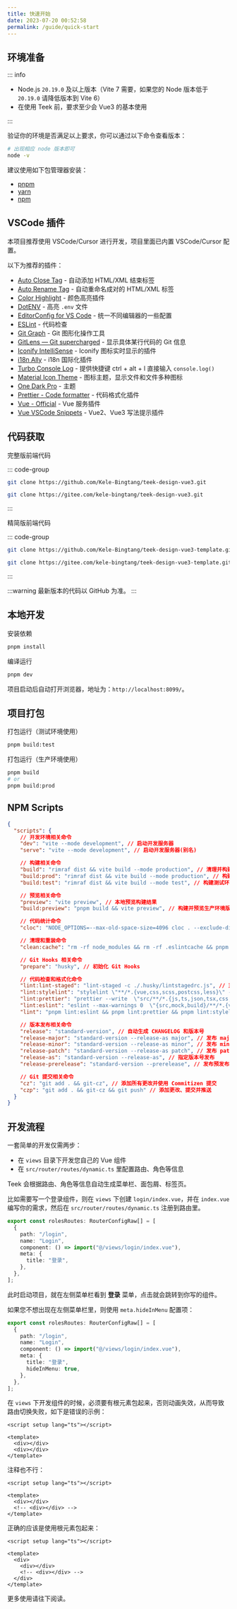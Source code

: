 ```yaml
---
title: 快速开始
date: 2023-07-20 00:52:58
permalink: /guide/quick-start
---
```


## 环境准备

::: info

- Node.js `20.19.0` 及以上版本（Vite 7 需要，如果您的 Node 版本低于 `20.19.0` 请降低版本到 Vite 6）
- 在使用 Teek 前，要求至少会 Vue3 的基本使用

:::

验证你的环境是否满足以上要求，你可以通过以下命令查看版本：

```sh
# 出现相应 node 版本即可
node -v
```

建议使用如下包管理器安装：

- [pnpm](https://pnpm.io/)<Badge type="tip" text="推荐" />
- [yarn](https://classic.yarnpkg.com/lang/en/)
- [npm](https://www.npmjs.com/)

## VSCode 插件

本项目推荐使用 VSCode/Cursor 进行开发，项目里面已内置 VSCode/Cursor 配置。

以下为推荐的插件：

- [Auto Close Tag](https://marketplace.visualstudio.com/items?itemName=formulahendry.auto-close-tag) - 自动添加 HTML/XML 结束标签
- [Auto Rename Tag](https://marketplace.visualstudio.com/items?itemName=formulahendry.auto-rename-tag) - 自动重命名成对的 HTML/XML 标签
- [Color Highlight](https://github.com/naumovs/vscode-ext-color-highlight) - 颜色高亮插件
- [DotENV](https://marketplace.visualstudio.com/items?itemName=mikestead.dotenv) - 高亮 `.env` 文件
- [EditorConfig for VS Code](https://marketplace.visualstudio.com/items?itemName=EditorConfig.EditorConfig) - 统一不同编辑器的一些配置
- [ESLint](https://marketplace.visualstudio.com/items?itemName=dbaeumer.vscode-eslint) - 代码检查
- [Git Graph](https://marketplace.visualstudio.com/items?itemName=mhutchie.git-graph) - Git 图形化操作工具
- [GitLens — Git supercharged](https://marketplace.visualstudio.com/items?itemName=eamodio.gitlens) - 显示具体某行代码的 Git 信息
- [Iconify IntelliSense](https://marketplace.visualstudio.com/items?itemName=antfu.iconify) - Iconify 图标实时显示的插件
- [i18n Ally](https://marketplace.visualstudio.com/items?itemName=Lokalise.i18n-ally) - i18n 国际化插件
- [Turbo Console Log](https://marketplace.cursorapi.com/items?itemName=ChakrounAnas.turbo-console-log) - 提供快捷键 ctrl + alt + l 直接输入 `console.log()`
- [Material Icon Theme](https://marketplace.visualstudio.com/items?itemName=PKief.material-icon-theme) - 图标主题，显示文件和文件多种图标
- [One Dark Pro](https://marketplace.visualstudio.com/items?itemName=zhuangtongfa.Material-theme) - 主题
- [Prettier - Code formatter](https://marketplace.visualstudio.com/items?itemName=esbenp.prettier-vscode) - 代码格式化插件
- [Vue - Official](https://marketplace.visualstudio.com/items?itemName=Vue.volar) - Vue 服务插件
- [Vue VSCode Snippets](https://marketplace.visualstudio.com/items?itemName=sdras.vue-vscode-snippets) - Vue2、Vue3 写法提示插件

## 代码获取

完整版前端代码

::: code-group

```sh [GitHub]
git clone https://github.com/Kele-Bingtang/teek-design-vue3.git
```

```sh [Gitee]
git clone https://gitee.com/kele-bingtang/teek-design-vue3.git
```

:::

精简版前端代码

::: code-group

```sh [GitHub]
git clone https://github.com/Kele-Bingtang/teek-design-vue3-template.git
```

```sh [Gitee]
git clone https://gitee.com/kele-bingtang/teek-design-vue3-template.git
```

:::

:::warning
最新版本的代码以 GitHub 为准。
:::

## 本地开发

安装依赖

```sh
pnpm install
```

编译运行

```sh
pnpm dev
```

项目启动后自动打开浏览器，地址为：`http://localhost:8099/`。

## 项目打包

打包运行（测试环境使用）

```sh
pnpm build:test
```

打包运行（生产环境使用）

```sh
pnpm build
# or
pnpm build:prod
```

## NPM Scripts

```json
{
  "scripts": {
    // 开发环境相关命令
    "dev": "vite --mode development", // 启动开发服务器
    "serve": "vite --mode development", // 启动开发服务器(别名)

    // 构建相关命令
    "build": "rimraf dist && vite build --mode production", // 清理并构建生产环境版本
    "build:prod": "rimraf dist && vite build --mode production", // 构建生产环境版本(别名)
    "build:test": "rimraf dist && vite build --mode test", // 构建测试环境版本

    // 预览相关命令
    "preview": "vite preview", // 本地预览构建结果
    "build:preview": "pnpm build && vite preview", // 构建并预览生产环境版本

    // 代码统计命令
    "cloc": "NODE_OPTIONS=--max-old-space-size=4096 cloc . --exclude-dir=node_modules", // 统计代码行数

    // 清理和重装命令
    "clean:cache": "rm -rf node_modules && rm -rf .eslintcache && pnpm install", // 清理缓存并重新安装依赖

    // Git Hooks 相关命令
    "prepare": "husky", // 初始化 Git Hooks

    // 代码检查和格式化命令
    "lint:lint-staged": "lint-staged -c ./.husky/lintstagedrc.js", // 对暂存区文件进行代码检查
    "lint:stylelint": "stylelint \"**/*.{vue,css,scss,postcss,less}\" --fix", // CSS 样式检查并自动修复
    "lint:prettier": "prettier --write  \"src/**/*.{js,ts,json,tsx,css,less,scss,vue,html,md}\"", // 代码格式化
    "lint:eslint": "eslint --max-warnings 0  \"{src,mock,build}/**/*.{vue,js,ts,tsx}\" --fix", // JavaScript/TypeScript 代码检查并修复
    "lint": "pnpm lint:eslint && pnpm lint:prettier && pnpm lint:stylelint", // 执行所有代码检查

    // 版本发布相关命令
    "release": "standard-version", // 自动生成 CHANGELOG 和版本号
    "release-major": "standard-version --release-as major", // 发布 major 版本
    "release-minor": "standard-version --release-as minor", // 发布 minor 版本
    "release-patch": "standard-version --release-as patch", // 发布 patch 版本
    "release-as": "standard-version --release-as", // 指定版本号发布
    "release-prerelease": "standard-version --prerelease", // 发布预发布版本

    // Git 提交相关命令
    "cz": "git add . && git-cz", // 添加所有更改并使用 Commitizen 提交
    "czp": "git add . && git-cz && git push" // 添加更改、提交并推送
  }
}
```

## 开发流程

一套简单的开发仅需两步：

- 在 `views` 目录下开发您自己的 Vue 组件
- 在 `src/router/routes/dynamic.ts` 里配置路由、角色等信息

Teek 会根据路由、角色等信息自动生成菜单栏、面包屑、标签页。

比如需要写一个登录组件，则在 `views` 下创建 `login/index.vue`，并在 `index.vue` 编写你的需求，然后在 `src/router/routes/dynamic.ts` 注册到路由里。

```ts
export const rolesRoutes: RouterConfigRaw[] = [
  {
    path: "/login",
    name: "Login",
    component: () => import("@/views/login/index.vue"),
    meta: {
      title: "登录",
    },
  },
];
```

此时启动项目，就在左侧菜单栏看到 **登录** 菜单，点击就会跳转到你写的组件。

如果您不想出现在左侧菜单栏里，则使用 `meta.hideInMenu` 配置项：

```ts
export const rolesRoutes: RouterConfigRaw[] = [
  {
    path: "/login",
    name: "Login",
    component: () => import("@/views/login/index.vue"),
    meta: {
      title: "登录",
      hideInMenu: true,
    },
  },
];
```

在 `views` 下开发组件的时候，必须要有根元素包起来，否则动画失效，从而导致路由切换失败，如下是错误的示例：

```vue
<script setup lang="ts"></script>

<template>
  <div></div>
  <div></div>
</template>
```

注释也不行：

```vue
<script setup lang="ts"></script>

<template>
  <div></div>
  <!-- <div></div> -->
</template>
```

正确的应该是使用根元素包起来：

```vue
<script setup lang="ts"></script>

<template>
  <div>
    <div></div>
    <!-- <div></div> -->
  </div>
</template>
```

更多使用请往下阅读。
